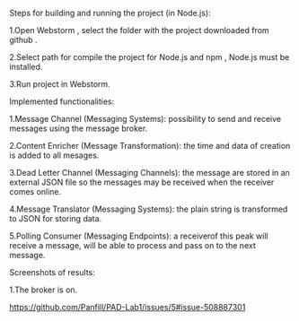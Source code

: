 Steps for building and running the project (in Node.js):

1.Open Webstorm , select the folder with the project downloaded from github .

2.Select path for compile the project for Node.js and npm , Node.js must be installed.

3.Run project in Webstorm.


Implemented functionalities:

1.Message Channel (Messaging Systems): possibility to send and receive messages using the message broker.

2.Content Enricher (Message Transformation): the time and data of creation is added to all mesages.

3.Dead Letter Channel (Messaging Channels): the message are stored in an external JSON file so the messages may be received when the receiver comes online.

4.Message Translator (Messaging Systems): the plain string is transformed to JSON for storing data.

5.Polling Consumer (Messaging Endpoints): a receiverof this peak will receive a message, will be able to process and pass on to the next message.


Screenshots of results:

1.The broker is on.

https://github.com/Panfill/PAD-Lab1/issues/5#issue-508887301
